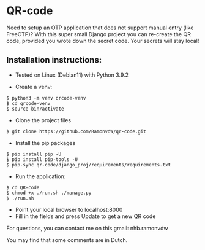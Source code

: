 # QR-code

Need to setup an OTP application that does not support manual entry (like FreeOTP)?
With this super small Django project you can re-create the QR code, provided you wrote down the secret code. Your secrets will stay local!

## Installation instructions:

- Tested on Linux (Debian11) with Python 3.9.2

- Create a venv:
```
$ python3 -m venv qrcode-venv
$ cd qrcode-venv
$ source bin/activate
```

- Clone the project files
```
$ git clone https://github.com/RamonvdW/qr-code.git
```

- Install the pip packages
```
$ pip install pip -U
$ pip install pip-tools -U
$ pip-sync qr-code/django_proj/requirements/requirements.txt
```

- Run the application:
```
$ cd QR-code
$ chmod +x ./run.sh ./manage.py
$ ./run.sh
```

- Point your local browser to localhost:8000
- Fill in the fields and press Update to get a new QR code

For questions, you can contact me on this gmail: nhb.ramonvdw

You may find that some comments are in Dutch.
